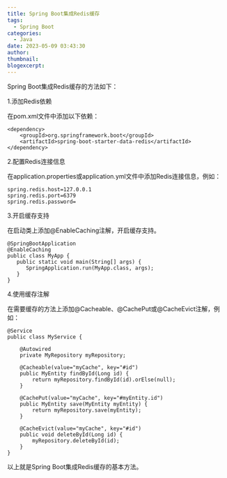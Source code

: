 ```yaml
---
title: Spring Boot集成Redis缓存
tags:
  - Spring Boot
categories:
  - Java
date: 2023-05-09 03:43:30
author:
thumbnail:
blogexcerpt:
---
```

Spring Boot集成Redis缓存的方法如下：

1.添加Redis依赖

在pom.xml文件中添加以下依赖：

```
<dependency>
    <groupId>org.springframework.boot</groupId>
    <artifactId>spring-boot-starter-data-redis</artifactId>
</dependency>
```

2.配置Redis连接信息

在application.properties或application.yml文件中添加Redis连接信息，例如：

```
spring.redis.host=127.0.0.1
spring.redis.port=6379
spring.redis.password=
```

3.开启缓存支持

在启动类上添加@EnableCaching注解，开启缓存支持。

```
@SpringBootApplication
@EnableCaching
public class MyApp {
   public static void main(String[] args) {
      SpringApplication.run(MyApp.class, args);
   }
}
```

4.使用缓存注解

在需要缓存的方法上添加@Cacheable、@CachePut或@CacheEvict注解，例如：

```
@Service
public class MyService {
 
    @Autowired
    private MyRepository myRepository;
 
    @Cacheable(value="myCache", key="#id")
    public MyEntity findById(Long id) {
        return myRepository.findById(id).orElse(null);
    }
 
    @CachePut(value="myCache", key="#myEntity.id")
    public MyEntity save(MyEntity myEntity) {
        return myRepository.save(myEntity);
    }
 
    @CacheEvict(value="myCache", key="#id")
    public void deleteById(Long id) {
        myRepository.deleteById(id);
    }
}
```

以上就是Spring Boot集成Redis缓存的基本方法。

